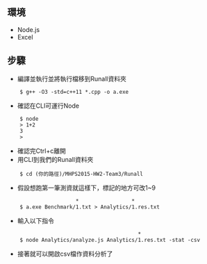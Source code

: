 ## 環境

- Node.js
- Excel

## 步驟
- 編譯並執行並將執行檔移到Runall資料夾
```
    $ g++ -O3 -std=c++11 *.cpp -o a.exe
```
- 確認在CLI可運行Node
```
    $ node
    > 1+2
    3
    >
``` 
- 確認完Ctrl+c離開
- 用CLI到我們的Runall資料夾
```
    $ cd (你的路徑)/MHPS2015-HW2-Team3/Runall
```
- 假設想跑第一筆測資就這樣下，標記的地方可改1~9
```
	                  *                 *
	$ a.exe Benchmark/1.txt > Analytics/1.res.txt
```
- 輸入以下指令
```
	                                      *
    $ node Analytics/analyze.js Analytics/1.res.txt -stat -csv
```
- 接著就可以開啟csv檔作資料分析了
